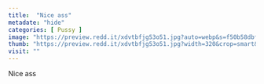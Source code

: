 ```yaml
---
title:  "Nice ass"
metadate: "hide"
categories: [ Pussy ]
image: "https://preview.redd.it/xdvtbfjg53o51.jpg?auto=webp&s=f50b58dbfbeb1b4583b76040b6d6a3834a675fd3"
thumb: "https://preview.redd.it/xdvtbfjg53o51.jpg?width=320&crop=smart&auto=webp&s=045e467bfb6b43880ffed935efb011dfebc6b24c"
visit: ""
---
```

Nice ass
